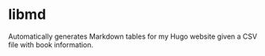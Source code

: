 # libmd
Automatically generates Markdown tables for my Hugo website given a CSV file with book information.
